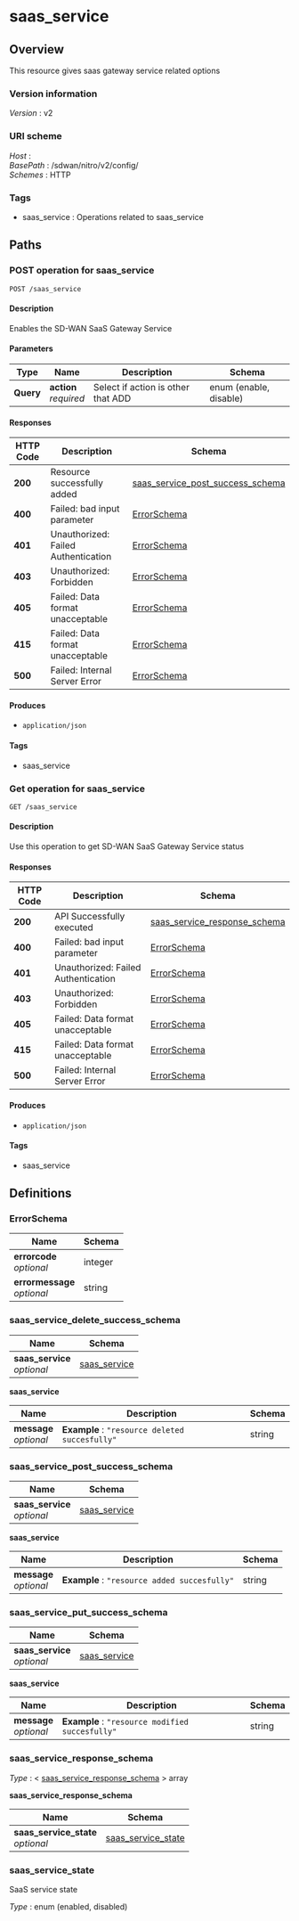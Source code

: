 # saas\_service


<a name="overview"></a>
## Overview
This resource gives saas gateway service related options


### Version information
*Version* : v2


### URI scheme
*Host* : <MGMT-IP>  
*BasePath* : /sdwan/nitro/v2/config/  
*Schemes* : HTTP


### Tags

* saas\_service : Operations related to saas\_service 




<a name="paths"></a>
## Paths

<a name="saas\_service-post"></a>
### POST operation for saas\_service
```
POST /saas_service
```


#### Description
Enables the SD-WAN SaaS Gateway Service


#### Parameters

|Type|Name|Description|Schema|
|---|---|---|---|
|**Query**|**action**  <br>*required*|Select if action is other that ADD|enum (enable, disable)|


#### Responses

|HTTP Code|Description|Schema|
|---|---|---|
|**200**|Resource successfully added|[saas\_service\_post\_success\_schema](#saas\_service\_post\_success\_schema)|
|**400**|Failed: bad input parameter|[ErrorSchema](#errorschema)|
|**401**|Unauthorized: Failed Authentication|[ErrorSchema](#errorschema)|
|**403**|Unauthorized: Forbidden|[ErrorSchema](#errorschema)|
|**405**|Failed: Data format unacceptable|[ErrorSchema](#errorschema)|
|**415**|Failed: Data format unacceptable|[ErrorSchema](#errorschema)|
|**500**|Failed: Internal Server Error|[ErrorSchema](#errorschema)|


#### Produces

* `application/json`


#### Tags

* saas\_service


<a name="saas\_service-get"></a>
### Get operation for saas\_service
```
GET /saas_service
```


#### Description
Use this operation to get SD-WAN SaaS Gateway Service status


#### Responses

|HTTP Code|Description|Schema|
|---|---|---|
|**200**|API Successfully executed|[saas\_service\_response\_schema](#saas\_service\_response\_schema)|
|**400**|Failed: bad input parameter|[ErrorSchema](#errorschema)|
|**401**|Unauthorized: Failed Authentication|[ErrorSchema](#errorschema)|
|**403**|Unauthorized: Forbidden|[ErrorSchema](#errorschema)|
|**405**|Failed: Data format unacceptable|[ErrorSchema](#errorschema)|
|**415**|Failed: Data format unacceptable|[ErrorSchema](#errorschema)|
|**500**|Failed: Internal Server Error|[ErrorSchema](#errorschema)|


#### Produces

* `application/json`


#### Tags

* saas\_service




<a name="definitions"></a>
## Definitions

<a name="errorschema"></a>
### ErrorSchema

|Name|Schema|
|---|---|
|**errorcode**  <br>*optional*|integer|
|**errormessage**  <br>*optional*|string|


<a name="saas\_service\_delete\_success\_schema"></a>
### saas\_service\_delete\_success\_schema

|Name|Schema|
|---|---|
|**saas\_service**  <br>*optional*|[saas\_service](#saas\_service\_delete\_success\_schema-saas\_service)|

<a name="saas\_service\_delete\_success\_schema-saas\_service"></a>
**saas\_service**

|Name|Description|Schema|
|---|---|---|
|**message**  <br>*optional*|**Example** : `"resource deleted succesfully"`|string|


<a name="saas\_service\_post\_success\_schema"></a>
### saas\_service\_post\_success\_schema

|Name|Schema|
|---|---|
|**saas\_service**  <br>*optional*|[saas\_service](#saas\_service\_post\_success\_schema-saas\_service)|

<a name="saas\_service\_post\_success\_schema-saas\_service"></a>
**saas\_service**

|Name|Description|Schema|
|---|---|---|
|**message**  <br>*optional*|**Example** : `"resource added succesfully"`|string|


<a name="saas\_service\_put\_success\_schema"></a>
### saas\_service\_put\_success\_schema

|Name|Schema|
|---|---|
|**saas\_service**  <br>*optional*|[saas\_service](#saas\_service\_put\_success\_schema-saas\_service)|

<a name="saas\_service\_put\_success\_schema-saas\_service"></a>
**saas\_service**

|Name|Description|Schema|
|---|---|---|
|**message**  <br>*optional*|**Example** : `"resource modified succesfully"`|string|


<a name="saas\_service\_response\_schema"></a>
### saas\_service\_response\_schema
*Type* : < [saas\_service\_response\_schema](#saas\_service\_response\_schema-inline) > array

<a name="saas\_service\_response\_schema-inline"></a>
**saas\_service\_response\_schema**

|Name|Schema|
|---|---|
|**saas\_service\_state**  <br>*optional*|[saas\_service\_state](#saas\_service\_state)|


<a name="saas\_service\_state"></a>
### saas\_service\_state
SaaS service state

*Type* : enum (enabled, disabled)





